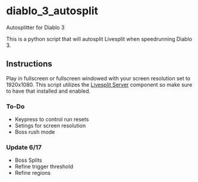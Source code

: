 # diablo_3_autosplit
Autosplitter for Diablo 3

This is a python script that will autosplit Livesplit when speedrunning Diablo 3.

## Instructions
Play in fullscreen or fullscreen windowed with your screen resolution set to 1920x1080. This script utilizes the [Livesplit Server](url=https://github.com/LiveSplit/LiveSplit.Server) component so make sure to have that installed and enabled.

### To-Do
- Keypress to control run resets
- Setings for screen resolution
- Boss rush mode

### Update 6/17
- Boss Splits
- Refine trigger threshold
- Refine regions
